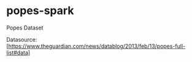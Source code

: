 # popes-spark
Popes Dataset

Datasource:
[https://www.theguardian.com/news/datablog/2013/feb/13/popes-full-list#data]
